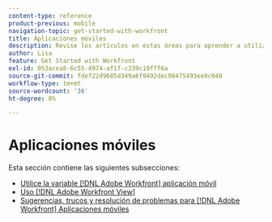 ```yaml
---
content-type: reference
product-previous: mobile
navigation-topic: get-started-with-workfront
title: Aplicaciones móviles
description: Revise los artículos en estas áreas para aprender a utilizar la variable [!DNL Adobe Workfront] aplicaciones móviles.
author: Lisa
feature: Get Started with Workfront
exl-id: 053acea8-6c55-4974-af1f-c339c19f7f6a
source-git-commit: fdef22d9685d349a6f9492dec98475493ee9c048
workflow-type: tm+mt
source-wordcount: '36'
ht-degree: 0%

---
```


# Aplicaciones móviles

Esta sección contiene las siguientes subsecciones:

* [Utilice la variable [!DNL Adobe Workfront] aplicación móvil](../../workfront-basics/mobile-apps/using-the-workfront-mobile-app/use-the-mobile-app.md)
* [Uso [!DNL Adobe Workfront View]](../../workfront-basics/mobile-apps/using-workfront-view/use-workfront-view.md)
* [Sugerencias, trucos y resolución de problemas para [!DNL Adobe Workfront] Aplicaciones móviles](../../workfront-basics/mobile-apps/tips-tricks-and-troubleshooting/tips-tricks-and-troubleshooting-mobile.md)
